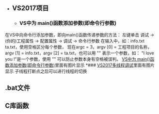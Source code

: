 * ## VS2017项目
  * ### VS中为 main()函数添加参数(即命令行参数)
在VS中向命令行添加参数，即向main()函数传递参数的方法：
左键单击 调试 → (你的)工程属性 → 配置属性 → 调试 → 命令行参数 
在输入中，如：info.txt ta.txt，使用空格区分每个参数，
现在argc = 3，argv [0] = 工程项目的名称，argv [1] = info.txt，argv [2] = ta.txt，也可以用 "" 表示一个参数，如： "I love you !"是一个参数，使用 "" 可以防止参数本身有空格被误判。
[VS中为 main()函数添加参数(即命令行参数)](https://blog.csdn.net/Alex_mercer_boy/article/details/82050197)里面有图片显示
 *### [VS2017多线程调试](https://www.jianshu.com/p/55f7038ddd62)里面有图片显示
子线程打断点之后可以进行线程的切换
## .bat文件


## C库函数

